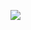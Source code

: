 ![](https://tenor.com/view/your-welcome-youre-welcome-youre-very-welcome-no-problem-you're-welcome-gif-15797962696471007215)
